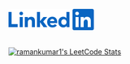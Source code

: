 <a href="https://www.linkedin.com/in/ramankumar-1/"><img src="resources/LinkedIn-Blue-21@2x.png"></img></a><br><Br>
<!-- Leetcode stats using API -->
[![ramankumar1's LeetCode Stats](https://leetcode-stats.vercel.app/api?username=ramankumar1&theme=Light)](https://github.com/JeremyTsaii/leetcode-stats)
<br>
